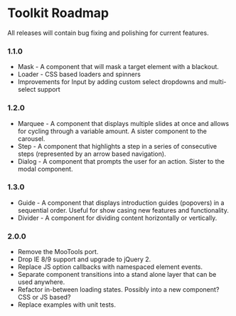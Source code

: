 # Toolkit Roadmap #

All releases will contain bug fixing and polishing for current features.

### 1.1.0 ###
* Mask - A component that will mask a target element with a blackout.
* Loader - CSS based loaders and spinners
* Improvements for Input by adding custom select dropdowns and multi-select support

### 1.2.0 ###
* Marquee - A component that displays multiple slides at once and allows for cycling through a variable amount. A sister component to the carousel.
* Step - A component that highlights a step in a series of consecutive steps (represented by an arrow based navigation).
* Dialog - A component that prompts the user for an action. Sister to the modal component.

### 1.3.0 ###
* Guide - A component that displays introduction guides (popovers) in a sequential order. Useful for show casing new features and functionality.
* Divider - A component for dividing content horizontally or vertically.

### 2.0.0 ###
* Remove the MooTools port.
* Drop IE 8/9 support and upgrade to jQuery 2.
* Replace JS option callbacks with namespaced element events.
* Separate component transitions into a stand alone layer that can be used anywhere.
* Refactor in-between loading states. Possibly into a new component? CSS or JS based?
* Replace examples with unit tests.